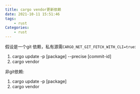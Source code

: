 ```yaml
---
title: cargo vendor更新依赖
date: 2021-10-11 15:51:46
tags: 
    - rust
Categories:
    - rust
---
```


假设是一个git 依赖，私有源需`CARGO_NET_GIT_FETCH_WITH_CLI=true`:
1. cargo update -p [package] --precise [commit-id]
2. cargo vendor

非git依赖:
1. cargo update -p [package]
2. cargo vendor

